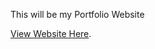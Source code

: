 This will be my Portfolio Website

[View Website Here]( https://chrispylcfc.github.io/Portfolio-Website/).
